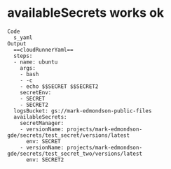 # availableSecrets works ok

    Code
      s_yaml
    Output
      ==cloudRunnerYaml==
      steps:
      - name: ubuntu
        args:
        - bash
        - -c
        - echo $$SECRET $$SECRET2
        secretEnv:
        - SECRET
        - SECRET2
      logsBucket: gs://mark-edmondson-public-files
      availableSecrets:
        secretManager:
        - versionName: projects/mark-edmondson-gde/secrets/test_secret/versions/latest
          env: SECRET
        - versionName: projects/mark-edmondson-gde/secrets/test_secret_two/versions/latest
          env: SECRET2


